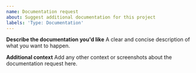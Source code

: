 ```yaml
---
name: Documentation request
about: Suggest additional documentation for this project
labels: 'Type: Documentation'
---
```


**Describe the documentation you'd like**
A clear and concise description of what you want to happen.

**Additional context**
Add any other context or screenshots about the documentation request here.
